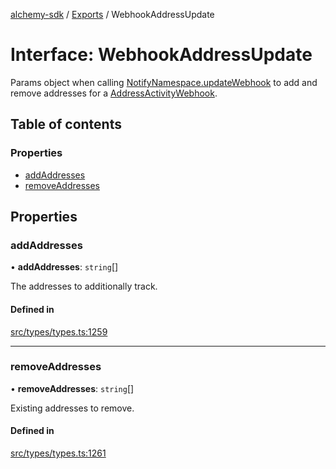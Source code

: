 [alchemy-sdk](../README.md) / [Exports](../modules.md) / WebhookAddressUpdate

# Interface: WebhookAddressUpdate

Params object when calling [NotifyNamespace.updateWebhook](../classes/NotifyNamespace.md#updatewebhook) to add and
remove addresses for a [AddressActivityWebhook](AddressActivityWebhook.md).

## Table of contents

### Properties

- [addAddresses](WebhookAddressUpdate.md#addaddresses)
- [removeAddresses](WebhookAddressUpdate.md#removeaddresses)

## Properties

### addAddresses

• **addAddresses**: `string`[]

The addresses to additionally track.

#### Defined in

[src/types/types.ts:1259](https://github.com/alchemyplatform/alchemy-sdk-js/blob/6dc36f9/src/types/types.ts#L1259)

___

### removeAddresses

• **removeAddresses**: `string`[]

Existing addresses to remove.

#### Defined in

[src/types/types.ts:1261](https://github.com/alchemyplatform/alchemy-sdk-js/blob/6dc36f9/src/types/types.ts#L1261)
